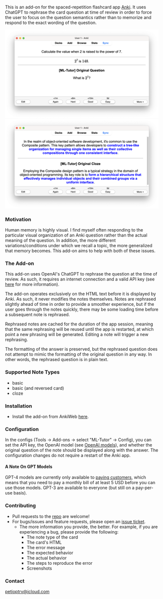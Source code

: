 This is an add-on for the spaced-repetition flashcard app [Anki](https://apps.ankiweb.net/).
It uses ChatGPT to rephrase the card question at time of review in order to force the user to focus on the
question semantics rather than to memorize and respond to the exact wording of the question.

<p style="text-align:center"><img src="resources/ml-tutor-basic.png" width="700"><br><img src="resources/ml-tutor-cloze.png" width="700"></p>

### Motivation

Human memory is highly visual. I find myself often responding to the particular visual organization of an Anki question
rather than the actual meaning of the question. In addition, the more different variations/conditions under which we
recall a topic, the more generalized that memory becomes. This add-on aims to help with both of these issues.

### The Add-on

This add-on uses OpenAI's ChatGPT to rephrase the question at the time of review. As such, it requires an internet
connection and a valid API key (see [here](https://platform.openai.com/docs/quickstart/account-setup) for more
information).

The add-on operates exclusively on the HTML text before it is displayed by Anki. As such, it never modifies the notes
themselves. Notes are rephrased slightly ahead of time in order to provide a smoother experience, but if the user
goes through the notes quickly, there may be some loading time before a subsequent note is rephrased.

Rephrased notes are cached for the duration of the app session, meaning that the same rephrasing will be reused
until the app is restarted, at which point a new phrasing will be generated. Editing a note will trigger a new
rephrasing.

The formatting of the answer is preserved, but the rephrased question does not attempt to mimic the formatting of the
original question in any way. In other words, the rephrased question is in plain text.

### Supported Note Types

- basic
- basic (and reversed card)
- cloze

### Installation

- Install the add-on from AnkiWeb [here](https://ankiweb.net/shared/info/1505658371).

### Configuration

In the configs (Tools -> Add-ons -> select "ML-Tutor" -> Config), you can set the API key, the OpenAI model
(see [OpenAI models](https://platform.openai.com/docs/models/models)), and whether the original question of the
note should be displayed along with the answer. The configuration changes do not require a restart of the Anki app.

#### A Note On GPT Models

GPT-4 models are currently only available to [paying customers](https://help.openai.com/en/articles/7102672-how-can-i-access-gpt-4),
which means that you need to pay a monthly bill of at least 5 USD before you can use those models. GPT-3 are available
to everyone (but still on a pay-per-use basis).

### Contributing

- Pull requests to the [repo](https://github.com/petioptrv/ml-tutor) are welcome!
- For bugs/issues and feature requests, please open an [issue ticket](https://github.com/petioptrv/ml-tutor/issues).
  - The more information you provide, the better. For example, if you are experiencing a bug, please provide the
    following:
    - The note type of the card
    - The card's HTML
    - The error message
    - The expected behavior
    - The actual behavior
    - The steps to reproduce the error
    - Screenshots

### Contact

petioptrv@icloud.com
